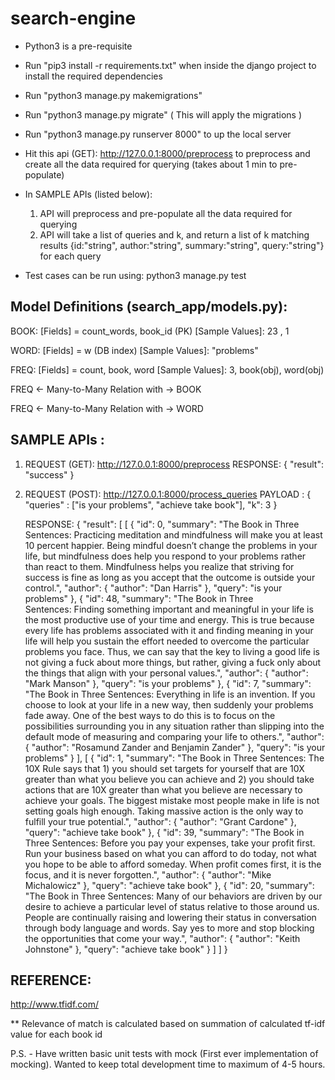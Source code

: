 # search-engine

* Python3 is a pre-requisite

* Run "pip3 install -r requirements.txt" when inside the django project
    to install the required dependencies
* Run "python3 manage.py makemigrations"
* Run "python3 manage.py migrate"
( This will apply the migrations )

* Run "python3 manage.py runserver 8000" to up the local server
* Hit this api (GET): http://127.0.0.1:8000/preprocess to preprocess and
  create all the data required for querying (takes about 1 min to pre-populate)

* In SAMPLE APIs (listed below):
    1) API will preprocess and pre-populate all the data required for querying
    2) API will take a list of queries and k, and return a list of k matching results 
       {id:"string", author:"string", summary:"string", query:"string"} for each query

* Test cases can be run using: python3 manage.py test

 
Model Definitions (search_app/models.py):
-----------------

BOOK:
    [Fields]        = count_words, book_id (PK)
    [Sample Values]: 23 , 1

WORD:
    [Fields]        = w (DB index)
    [Sample Values]: "problems"
    
FREQ:
    [Fields]        = count, book, word
    [Sample Values]:  3, book(obj), word(obj)
    

FREQ <- Many-to-Many Relation with -> BOOK

FREQ <- Many-to-Many Relation with -> WORD


SAMPLE APIs :
-------------

1) REQUEST (GET):  http://127.0.0.1:8000/preprocess
   RESPONSE: { "result": "success" }

2) REQUEST (POST):  http://127.0.0.1:8000/process_queries
   PAYLOAD : {  "queries" : ["is your problems", "achieve take book"], 
	            "k": 3 }
	            
   RESPONSE: {
    "result": [
        [
            {
                "id": 0,
                "summary": "The Book in Three Sentences: Practicing meditation and mindfulness will make you at least 10 percent happier. Being mindful doesn’t change the problems in your life, but mindfulness does help you respond to your problems rather than react to them. Mindfulness helps you realize that striving for success is fine as long as you accept that the outcome is outside your control.",
                "author": {
                    "author": "Dan Harris"
                },
                "query": "is your problems"
            },
            {
                "id": 48,
                "summary": "The Book in Three Sentences: Finding something important and meaningful in your life is the most productive use of your time and energy. This is true because every life has problems associated with it and finding meaning in your life will help you sustain the effort needed to overcome the particular problems you face. Thus, we can say that the key to living a good life is not giving a fuck about more things, but rather, giving a fuck only about the things that align with your personal values.",
                "author": {
                    "author": "Mark Manson"
                },
                "query": "is your problems"
            },
            {
                "id": 7,
                "summary": "The Book in Three Sentences: Everything in life is an invention. If you choose to look at your life in a new way, then suddenly your problems fade away. One of the best ways to do this is to focus on the possibilities surrounding you in any situation rather than slipping into the default mode of measuring and comparing your life to others.",
                "author": {
                    "author": "Rosamund Zander and Benjamin Zander"
                },
                "query": "is your problems"
            }
        ],
        [
            {
                "id": 1,
                "summary": "The Book in Three Sentences: The 10X Rule says that 1) you should set targets for yourself that are 10X greater than what you believe you can achieve and 2) you should take actions that are 10X greater than what you believe are necessary to achieve your goals. The biggest mistake most people make in life is not setting goals high enough. Taking massive action is the only way to fulfill your true potential.",
                "author": {
                    "author": "Grant Cardone"
                },
                "query": "achieve take book"
            },
            {
                "id": 39,
                "summary": "The Book in Three Sentences: Before you pay your expenses, take your profit first. Run your business based on what you can afford to do today, not what you hope to be able to afford someday. When profit comes first, it is the focus, and it is never forgotten.",
                "author": {
                    "author": "Mike Michalowicz"
                },
                "query": "achieve take book"
            },
            {
                "id": 20,
                "summary": "The Book in Three Sentences: Many of our behaviors are driven by our desire to achieve a particular level of status relative to those around us. People are continually raising and lowering their status in conversation through body language and words. Say yes to more and stop blocking the opportunities that come your way.",
                "author": {
                    "author": "Keith Johnstone"
                },
                "query": "achieve take book"
            }
        ]
    ]
}


REFERENCE:
----------
http://www.tfidf.com/

** Relevance of match is calculated based on summation of calculated tf-idf value for each book id


P.S. - Have written basic unit tests with mock (First ever implementation of mocking). Wanted to 
       keep total development time to maximum of 4-5 hours.
